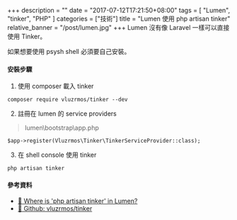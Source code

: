 +++
description = ""
date = "2017-07-12T17:21:50+08:00"
tags = [ "Lumen", "tinker", "PHP" ]
categories = ["技術"]
title = "Lumen 使用 php artisan tinker"
relative_banner = "/post/lumen.jpg"
+++
Lumen 沒有像 Laravel 一樣可以直接使用 Tinker。

如果想要使用 psysh shell 必須要自己安裝。

<!--more-->

#### 安裝步驟
1. 使用 composer 載入 tinker
```
composer require vluzrmos/tinker --dev
```

2. 註冊在 lumen 的  service providers
 > lumen\bootstrap\app.php
```
$app->register(Vluzrmos\Tinker\TinkerServiceProvider::class);
```

3. 在 shell console 使用 tinker
```
php artisan tinker
```

#### 參考資料
* [🔗  Where is 'php artisan tinker' in Lumen?](https://laracasts.com/discuss/channels/general-discussion/where-is-php-artisan-tinker-in-lumen)
* [🔗  Github: vluzrmos/tinker](https://github.com/vluzrmos/lumen-tinker)

